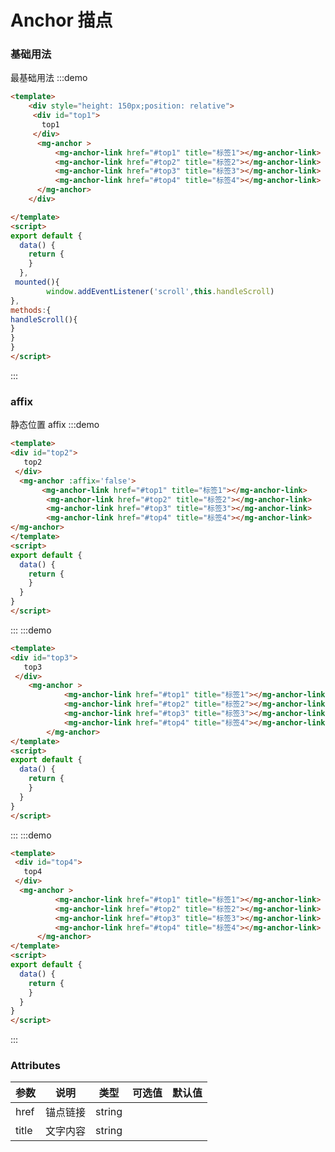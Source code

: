 # Anchor 描点

### 基础用法
最基础用法 
:::demo
```html
<template>
    <div style="height: 150px;position: relative">
     <div id="top1">
       top1
     </div>
      <mg-anchor >
          <mg-anchor-link href="#top1" title="标签1"></mg-anchor-link>
          <mg-anchor-link href="#top2" title="标签2"></mg-anchor-link>
          <mg-anchor-link href="#top3" title="标签3"></mg-anchor-link>
          <mg-anchor-link href="#top4" title="标签4"></mg-anchor-link>
      </mg-anchor>
    </div>

</template>
<script>
export default {
  data() {
    return {
    }
  },
 mounted(){
        window.addEventListener('scroll',this.handleScroll)
},
methods:{
handleScroll(){
}
}
}
</script>
```
:::
### affix
静态位置 affix
:::demo
```html
<template>
<div id="top2">
   top2
 </div>
  <mg-anchor :affix='false'>
       <mg-anchor-link href="#top1" title="标签1"></mg-anchor-link>
        <mg-anchor-link href="#top2" title="标签2"></mg-anchor-link>
        <mg-anchor-link href="#top3" title="标签3"></mg-anchor-link>
        <mg-anchor-link href="#top4" title="标签4"></mg-anchor-link>
</mg-anchor>
</template>
<script>
export default {
  data() {
    return {
    }
  }
}
</script>
```
:::
:::demo
```html
<template>
<div id="top3">
   top3
 </div>
    <mg-anchor >
            <mg-anchor-link href="#top1" title="标签1"></mg-anchor-link>
            <mg-anchor-link href="#top2" title="标签2"></mg-anchor-link>
            <mg-anchor-link href="#top3" title="标签3"></mg-anchor-link>
            <mg-anchor-link href="#top4" title="标签4"></mg-anchor-link>
        </mg-anchor>
</template>
<script>
export default {
  data() {
    return {
    }
  }
}
</script>
```
:::
:::demo
```html
<template>
 <div id="top4">
   top4
 </div>
  <mg-anchor >
          <mg-anchor-link href="#top1" title="标签1"></mg-anchor-link>
          <mg-anchor-link href="#top2" title="标签2"></mg-anchor-link>
          <mg-anchor-link href="#top3" title="标签3"></mg-anchor-link>
          <mg-anchor-link href="#top4" title="标签4"></mg-anchor-link>
      </mg-anchor>
</template>
<script>
export default {
  data() {
    return {
    }
  }
}
</script>
```
:::



### Attributes

| 参数     | 说明                                                               | 类型          | 可选值                                     | 默认值 |
| -------- | ------------------------------------------------------------------ | ------------- | ------------------------------------------ | ------ |
| href      | 锚点链接                                                 | string        |                                            |        |
| title     | 文字内容                                         |        string        |                                            |        |
